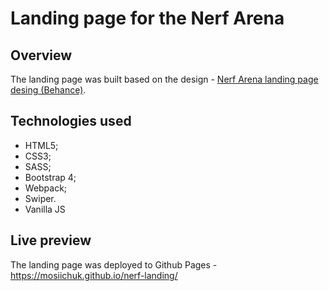 # Landing page for the Nerf Arena
## Overview
The landing page was built based on the design - [Nerf Arena landing page desing (Behance)](https://www.behance.net/gallery/100728227/NERF-Playground-Landing-Page).

## Technologies used
* HTML5;
* CSS3;
* SASS;
* Bootstrap 4;
* Webpack;
* Swiper.
* Vanilla JS

## Live preview
The landing page was deployed to Github Pages - https://mosiichuk.github.io/nerf-landing/

